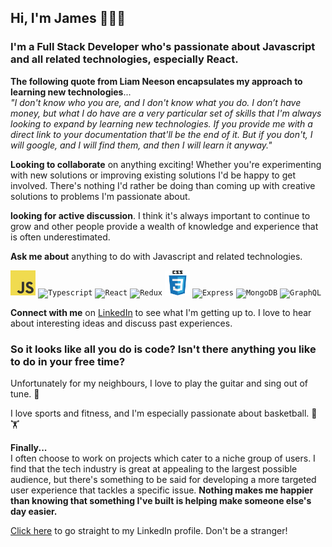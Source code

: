 ## Hi, I'm James 👨🏼‍💻 

### I'm a Full Stack Developer who's passionate about Javascript and all related technologies, especially React. ###

**The following quote from Liam Neeson encapsulates my approach to learning new technologies**...  
*"I don't know who you are, and I don't know what you do. I don’t have money, but what I do have are a very particular set of skills that I'm always looking to expand by learning new technologies. If you provide me with a direct link to your documentation that'll be the end of it. But if you don't, I will google, and I will find them, and then I will learn it anyway."*


**Looking to collaborate** on anything exciting! Whether you're experimenting with new solutions or improving existing solutions I'd be happy to get involved. There's nothing I'd rather be doing than coming up with creative solutions to problems I'm passionate about.

**looking for active discussion**. I think it's always important to continue to grow and other people provide a wealth of knowledge and experience that is often underestimated. 

**Ask me about** anything to do with Javascript and related technologies.

<code><img height="40" alt="Javascript" src="https://raw.githubusercontent.com/github/explore/80688e429a7d4ef2fca1e82350fe8e3517d3494d/topics/javascript/javascript.png"></code>
<code><img height="40" alt="Typescript" src="https://upload.wikimedia.org/wikipedia/commons/4/4c/Typescript_logo_2020.svg"></code>
<code><img height="40" alt="React" src="https://cdn.freebiesupply.com/logos/large/2x/react-1-logo-png-transparent.png"></code>
<code><img height="40" alt="Redux" src="https://encrypted-tbn0.gstatic.com/images?q=tbn:ANd9GcTKcY-N3pDkxoX1ugnQT1_t5VraW9Uq4bpgbw&usqp=CAU"></code>
<code><img height="40" alt="CSS" src="https://raw.githubusercontent.com/github/explore/80688e429a7d4ef2fca1e82350fe8e3517d3494d/topics/css/css.png"></code>
<code><img height="40" alt="Express" src="https://hackr.io/tutorials/learn-express-js/logo/logo-express-js?ver=1557508379"></code>
<code><img height="40" alt="MongoDB" src="https://w1.pngwing.com/pngs/104/466/png-transparent-mongodb-logo-database-nosql-postgresql-mysql-green-text-line.png"></code>
<code><img height="40" alt="GraphQL" src="https://montykamath.files.wordpress.com/2018/02/graphql.png?w=210&h=210"></code>

**Connect with me** on [LinkedIn](https://www.linkedin.com/in/jmpoulton33/) to see what I'm getting up to. I love to hear about interesting ideas and discuss past experiences. 

### So it looks like all you do is code? Isn't there anything you like to do in your free time?  
Unfortunately for my neighbours, I love to play the guitar and sing out of tune. 🎸     

I love sports and fitness, and I'm especially passionate about basketball.  🏀 🏋     

 **Finally...**     
I often choose to work on projects which cater to a niche group of users. I find that the tech industry is great at appealing to the largest possible audience, but there's something to be said for developing a more targeted user experience that tackles a specific issue.  **Nothing makes me happier than knowing that something I've built is helping make someone else's day easier.** 

[Click here](https://www.linkedin.com/in/jmpoulton33/) to go straight to my LinkedIn profile. Don't be a stranger!
